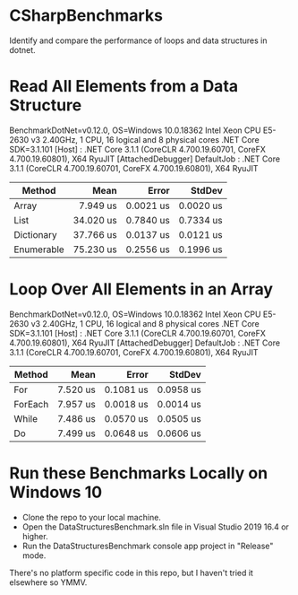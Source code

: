 # CSharpBenchmarks
 Identify and compare the performance of loops and data structures in dotnet.

# Read All Elements from a Data Structure
BenchmarkDotNet=v0.12.0, OS=Windows 10.0.18362
Intel Xeon CPU E5-2630 v3 2.40GHz, 1 CPU, 16 logical and 8 physical cores
.NET Core SDK=3.1.101
  [Host]     : .NET Core 3.1.1 (CoreCLR 4.700.19.60701, CoreFX 4.700.19.60801), X64 RyuJIT  [AttachedDebugger]
  DefaultJob : .NET Core 3.1.1 (CoreCLR 4.700.19.60701, CoreFX 4.700.19.60801), X64 RyuJIT


|     Method |      Mean |     Error |    StdDev |
|----------- |----------:|----------:|----------:|
|      Array |  7.949 us | 0.0021 us | 0.0020 us |
|       List | 34.020 us | 0.7840 us | 0.7334 us |
| Dictionary | 37.766 us | 0.0137 us | 0.0121 us |
| Enumerable | 75.230 us | 0.2556 us | 0.1996 us |

# Loop Over All Elements in an Array
BenchmarkDotNet=v0.12.0, OS=Windows 10.0.18362
Intel Xeon CPU E5-2630 v3 2.40GHz, 1 CPU, 16 logical and 8 physical cores
.NET Core SDK=3.1.101
  [Host]     : .NET Core 3.1.1 (CoreCLR 4.700.19.60701, CoreFX 4.700.19.60801), X64 RyuJIT  [AttachedDebugger]
  DefaultJob : .NET Core 3.1.1 (CoreCLR 4.700.19.60701, CoreFX 4.700.19.60801), X64 RyuJIT


|  Method |     Mean |     Error |    StdDev |
|-------- |---------:|----------:|----------:|
|     For | 7.520 us | 0.1081 us | 0.0958 us |
| ForEach | 7.957 us | 0.0018 us | 0.0014 us |
|   While | 7.486 us | 0.0570 us | 0.0505 us |
|      Do | 7.499 us | 0.0648 us | 0.0606 us |

# Run these Benchmarks Locally on Windows 10
* Clone the repo to your local machine.
* Open the DataStructuresBenchmark.sln file in Visual Studio 2019 16.4 or higher.
* Run the DataStructuresBenchmark console app project in "Release" mode.

There's no platform specific code in this repo, but I haven't tried it elsewhere so YMMV.

